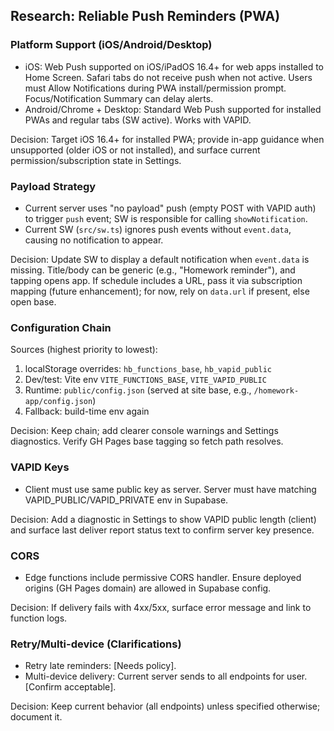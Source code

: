 ## Research: Reliable Push Reminders (PWA)

### Platform Support (iOS/Android/Desktop)
- iOS: Web Push supported on iOS/iPadOS 16.4+ for web apps installed to Home Screen. Safari tabs do not receive push when not active. Users must Allow Notifications during PWA install/permission prompt. Focus/Notification Summary can delay alerts.
- Android/Chrome + Desktop: Standard Web Push supported for installed PWAs and regular tabs (SW active). Works with VAPID.

Decision: Target iOS 16.4+ for installed PWA; provide in-app guidance when unsupported (older iOS or not installed), and surface current permission/subscription state in Settings.

### Payload Strategy
- Current server uses "no payload" push (empty POST with VAPID auth) to trigger `push` event; SW is responsible for calling `showNotification`.
- Current SW (`src/sw.ts`) ignores push events without `event.data`, causing no notification to appear.

Decision: Update SW to display a default notification when `event.data` is missing. Title/body can be generic (e.g., "Homework reminder"), and tapping opens app. If schedule includes a URL, pass it via subscription mapping (future enhancement); for now, rely on `data.url` if present, else open base.

### Configuration Chain
Sources (highest priority to lowest):
1) localStorage overrides: `hb_functions_base`, `hb_vapid_public`
2) Dev/test: Vite env `VITE_FUNCTIONS_BASE`, `VITE_VAPID_PUBLIC`
3) Runtime: `public/config.json` (served at site base, e.g., `/homework-app/config.json`)
4) Fallback: build-time env again

Decision: Keep chain; add clearer console warnings and Settings diagnostics. Verify GH Pages base tagging so fetch path resolves.

### VAPID Keys
- Client must use same public key as server. Server must have matching VAPID_PUBLIC/VAPID_PRIVATE env in Supabase.

Decision: Add a diagnostic in Settings to show VAPID public length (client) and surface last deliver report status text to confirm server key presence.

### CORS
- Edge functions include permissive CORS handler. Ensure deployed origins (GH Pages domain) are allowed in Supabase config.

Decision: If delivery fails with 4xx/5xx, surface error message and link to function logs.

### Retry/Multi-device (Clarifications)
- Retry late reminders: [Needs policy].
- Multi-device delivery: Current server sends to all endpoints for user. [Confirm acceptable].

Decision: Keep current behavior (all endpoints) unless specified otherwise; document it.

